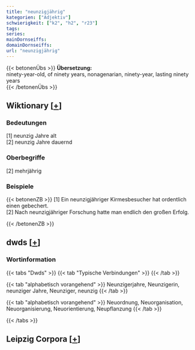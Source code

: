 ```yaml
---
title: "neunzigjährig"
kategorien: ["Adjektiv"]
schwierigkeit: ["k2", "h2", "r23"]
tags:
series:
mainDornseiffs:
domainDornseiffs:
url: "neunzigjährig"
---
```


{{< betonenÜbs >}}
**Übersetzung:**  
ninety-year-old, of ninety years, nonagenarian, ninety-year, lasting  ninety years  
{{< /betonenÜbs >}}

## Wiktionary [[+](https://de.wiktionary.org/wiki/neunzigjährig)]

### Bedeutungen
[1] neunzig Jahre alt  
[2] neunzig Jahre dauernd  

### Oberbegriffe
[2] mehrjährig  

### Beispiele
{{< betonenZB >}}
[1] Ein neunzigjähriger Kirmesbesucher hat ordentlich einen gebechert.  
[2] Nach neunzigjähriger Forschung hatte man endlich den großen Erfolg.  

{{< /betonenZB >}}


## dwds [[+](https://www.dwds.de/wb/neunzigjährig)]

### Wortinformation
{{< tabs "Dwds" >}}
{{< tab "Typische Verbindungen" >}}
{{< /tab >}}

{{< tab "alphabetisch vorangehend" >}}
Neunzigerjahre, Neunzigerin, neunziger Jahre, Neunziger, neunzig
{{< /tab >}}

{{< tab "alphabetisch vorangehend" >}}
Neuordnung, Neuorganisation, Neuorganisierung, Neuorientierung, Neupflanzung
{{< /tab >}}

{{< /tabs >}}

## Leipzig Corpora [[+](https://corpora.uni-leipzig.de/en/res?word=neunzigjährig&corpusId=deu_newscrawl-public_2018)]

